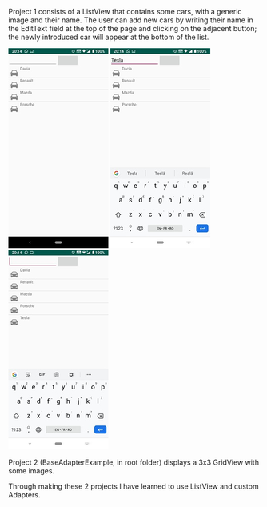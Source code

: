 Project 1 consists of a ListView that contains some cars, with a generic image and their name. The user can add new cars by writing their name in the EditText field at the top of the page and clicking on the adjacent button; the newly introduced car will appear at the bottom of the list.

![Initial list](ss/ss1.jpeg)        ![Adding a car](ss/ss2.jpeg)       ![The updated list](ss/ss3.jpeg)

Project 2 (BaseAdapterExample, in root folder) displays a 3x3 GridView with some images.

Through making these 2 projects I have learned to use ListView and custom Adapters. 
